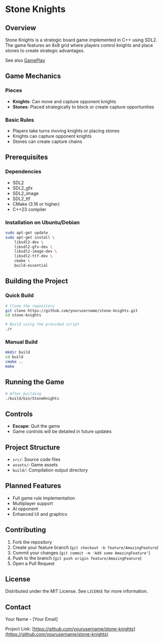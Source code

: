 # Stone Knights

## Overview

Stone Knights is a strategic board game implemented in C++ using SDL2. The game features an 8x8 grid where players control knights and place stones to create strategic advantages.

See also [GamePlay](GamePlay.md)

## Game Mechanics

### Pieces
- **Knights**: Can move and capture opponent knights
- **Stones**: Placed strategically to block or create capture opportunities

### Basic Rules
- Players take turns moving knights or placing stones
- Knights can capture opponent knights
- Stones can create capture chains

## Prerequisites

### Dependencies
- SDL2
- SDL2_gfx
- SDL2_image
- SDL2_ttf
- CMake (3.16 or higher)
- C++23 compiler

### Installation on Ubuntu/Debian
```bash
sudo apt-get update
sudo apt-get install \
    libsdl2-dev \
    libsdl2-gfx-dev \
    libsdl2-image-dev \
    libsdl2-ttf-dev \
    cmake \
    build-essential
```

## Building the Project

### Quick Build
```bash
# Clone the repository
git clone https://github.com/yourusername/stone-knights.git
cd stone-knights

# Build using the provided script
./r
```

### Manual Build
```bash
mkdir build
cd build
cmake ..
make
```

## Running the Game
```bash
# After building
./build/bin/StoneKnights
```

## Controls
- **Escape**: Quit the game
- Game controls will be detailed in future updates

## Project Structure
- `src/`: Source code files
- `assets/`: Game assets
- `build/`: Compilation output directory

## Planned Features
- Full game rule implementation
- Multiplayer support
- AI opponent
- Enhanced UI and graphics

## Contributing
1. Fork the repository
2. Create your feature branch (`git checkout -b feature/AmazingFeature`)
3. Commit your changes (`git commit -m 'Add some AmazingFeature'`)
4. Push to the branch (`git push origin feature/AmazingFeature`)
5. Open a Pull Request

## License
Distributed under the MIT License. See `LICENSE` for more information.

## Contact
Your Name - [Your Email]

Project Link: [https://github.com/yourusername/stone-knights](https://github.com/yourusername/stone-knights)
